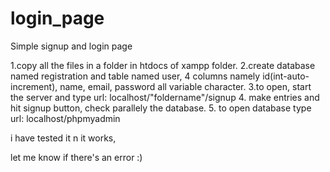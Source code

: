 # login_page
Simple signup and login page


1.copy all the files in a folder in htdocs of xampp folder.
2.create database named registration and table named user, 4 columns namely id(int-auto-increment), name, email, password all variable character. 
3.to open, start the server and type url: localhost/"foldername"/signup
4. make entries and hit signup button, check parallely the database.
5. to open database type url: localhost/phpmyadmin

i have tested it n it works,

let me know if there's an error :)
